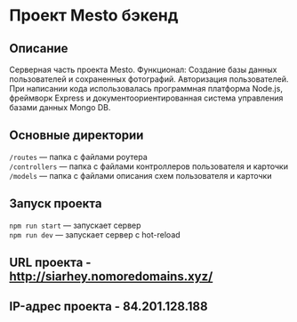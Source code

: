 # Проект Mesto бэкенд

## Описание

Серверная часть проекта Mesto. 
Функционал: Создание базы данных пользователей и сохраненных фотографий. Авторизация пользователей.
При написании кода использовалась программная платформа Node.js, фреймворк Express и документоориентированная система управления базами данных Mongo DB.

## Основные директории

`/routes` — папка с файлами роутера  
`/controllers` — папка с файлами контроллеров пользователя и карточки  
`/models` — папка с файлами описания схем пользователя и карточки


## Запуск проекта

`npm run start` — запускает сервер  
`npm run dev` — запускает сервер с hot-reload

## URL проекта - http://siarhey.nomoredomains.xyz/

## IP-адрес проекта - 84.201.128.188
